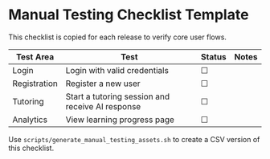 # Manual Testing Checklist Template

This checklist is copied for each release to verify core user flows.

| Test Area | Test | Status | Notes |
|-----------|------|--------|-------|
| Login | Login with valid credentials | ☐ | |
| Registration | Register a new user | ☐ | |
| Tutoring | Start a tutoring session and receive AI response | ☐ | |
| Analytics | View learning progress page | ☐ | |

Use `scripts/generate_manual_testing_assets.sh` to create a CSV version of this checklist.
